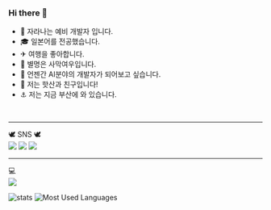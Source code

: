 ### Hi there 👋

- 🌱 자라나는 예비 개발자 입니다.
- 🎓︎ 일본어를 전공했습니다.
- ✈ 여행을 좋아합니다.
- 🐾 별명은 사막여우입니다.
- 💭 언젠간 AI분야의 개발자가 되어보고 싶습니다.
- 👬 저는 핫산과 친구입니다!
- ⚓️ 저는 지금 부산에 와 있습니다.

<br/>

---

🕊 SNS 🕊<br/>
<a href="https://467shin.tistory.com/" target="_blank"><img src="https://img.shields.io/badge/Tistory-ffffff?style=flat-square&logo=Tistory&logoColor=black"/></a>
<a href="https://www.instagram.com/467shin/" target="_blank"><img src="https://img.shields.io/badge/Instagram-E4405F?style=flat-square&logo=Instagram&logoColor=white"/></a>
<a href="mailto:467shin@gmail.com" target="_blank"><img src="https://img.shields.io/badge/Gmail-EA4335?style=flat-square&logo=gmail&logoColor=white"/></a>

---

💻<br/>
<img src="https://img.shields.io/badge/Python-3766AB?style=flat-square&logo=Python&logoColor=white"/></a> <!-- 파이썬 마크 -->


![stats](https://github-readme-stats-git-masterrstaa-rickstaa.vercel.app/api?username=467shin&&show_icons=true&theme=dark) <!-- Github 스탯 -->
![Most Used Languages](https://github-readme-stats-git-masterrstaa-rickstaa.vercel.app/api/top-langs/?username=467shin&&show_icons=true&theme=dark&layout=compact)
<!-- &hide_border=true&title_color=004386&icon_color=004386&layout=compact) -->

<!--
**467shin/467shin** is a ✨ _special_ ✨ repository because its `README.md` (this file) appears on your GitHub profile.

Here are some ideas to get you started:

- 🔭 I’m currently working on ...
- 🌱 I’m currently learning ...
- 👯 I’m looking to collaborate on ...
- 🤔 I’m looking for help with ...
- 💬 Ask me about ...
- 📫 How to reach me: ...
- 😄 Pronouns: ...
- ⚡ Fun fact: ...
-->
